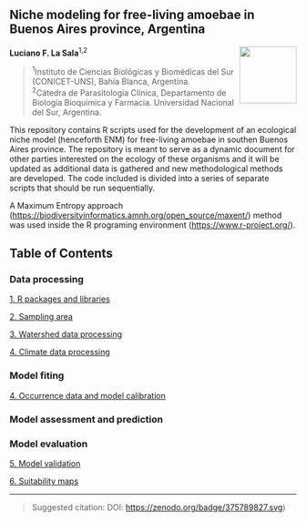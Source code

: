 ## Niche modeling for free-living amoebae in Buenos Aires province, Argentina

<img src="https://user-images.githubusercontent.com/20196847/132431276-35bf910b-ab3c-48c0-86c0-9efa52fb5a93.jpg" height="100" width="100" img align="right">

**Luciano F. La Sala**<sup>1,2</sup>

><sup>1</sup>Instituto de Ciencias Biológicas y Biomédicas del Sur (CONICET-UNS), Bahía Blanca, Argentina.  
<sup>2</sup>Cátedra de Parasitología Clínica, Departamento de Biología 
Bioquímica y Farmacia. Universidad Nacional del Sur, Argentina.  

This repository contains R scripts used for the development of an ecological niche model (henceforth ENM) for free-living amoebae in southen Buenos Aires province.
The repository is meant to serve as a dynamic document for other parties interested on the ecology of these organisms and it will be updated as additional data is gathered and new methodological methods are developed. 
The code included is divided into a series of separate scripts that should be run sequentially.

A Maximum Entropy approach (https://biodiversityinformatics.amnh.org/open_source/maxent/) method was used inside the R programing environment (https://www.r-project.org/).

Table of Contents
----------

### Data processing

[1. R packages and libraries](./Scripts_readme/Packages_libraries.md)  

[2. Sampling area](./Sampling_area.md)  
 
[3. Watershed data processing](./Scripts_readme/Calibration_area.md)  

[4. Climate data processing](./Scripts_readme/Environmental_data.md)

### Model fiting

[4. Occurrence data and model calibration](./Scripts_README/Occurrence_data_model_calibration.md)

### Model assessment and prediction

### Model evaluation

[5. Model validation](./Validation/README.md)

[6. Suitability maps](./plots)

----------
> Suggested citation: DOI: https://zenodo.org/badge/375789827.svg)
